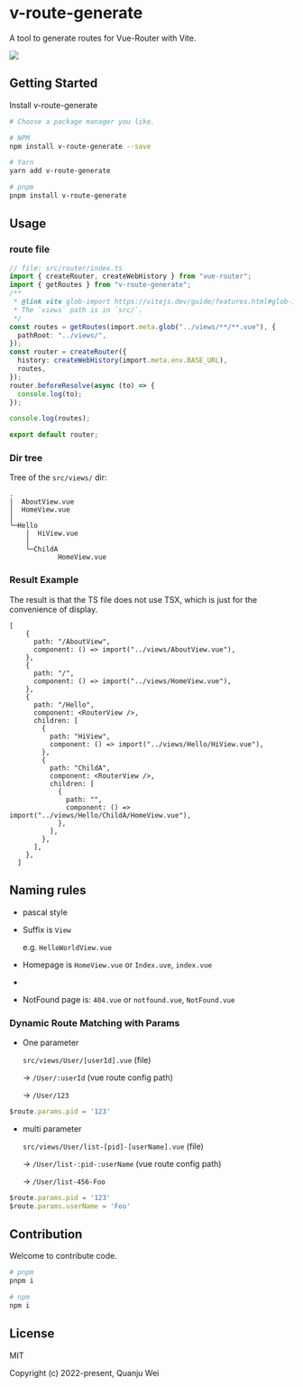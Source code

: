 

# v-route-generate

A tool to generate routes for Vue-Router with Vite.

<a href="https://www.npmjs.com/package/v-route-generate">
    <img src="https://img.shields.io/badge/npm-1.0.2-brightgreen">
</a>

## Getting Started

Install v-route-generate

```bash
# Choose a package manager you like.

# NPM
npm install v-route-generate --save

# Yarn
yarn add v-route-generate

# pnpm
pnpm install v-route-generate
```

## Usage

### route file

```ts
// file: src/router/index.ts
import { createRouter, createWebHistory } from "vue-router";
import { getRoutes } from "v-route-generate";
/**
 * @link vite glob-import https://vitejs.dev/guide/features.html#glob-import
 * The `views` path is in `src/`.
 */
const routes = getRoutes(import.meta.glob("../views/**/**.vue"), {
  pathRoot: "../views/",
});
const router = createRouter({
  history: createWebHistory(import.meta.env.BASE_URL),
  routes,
});
router.beforeResolve(async (to) => {
  console.log(to);
});

console.log(routes);

export default router;

```

### Dir tree

Tree of the `src/views/` dir:

```text
.
│  AboutView.vue
│  HomeView.vue
│  
└─Hello
    │  HiView.vue
    │  
    └─ChildA
            HomeView.vue
```
### Result Example

The result is that the TS file does not use TSX, which is just for the convenience of display.

```tsx
[
    {
      path: "/AboutView",
      component: () => import("../views/AboutView.vue"),
    },
    {
      path: "/",
      component: () => import("../views/HomeView.vue"),
    },
    {
      path: "/Hello",
      component: <RouterView />,
      children: [
        {
          path: "HiView",
          component: () => import("../views/Hello/HiView.vue"),
        },
        {
          path: "ChildA",
          component: <RouterView />,
          children: [
            {
              path: "",
              component: () => import("../views/Hello/ChildA/HomeView.vue"),
            },
          ],
        },
      ],
    },
  ]
```

## Naming rules

- pascal style

- Suffix is `View`

    e.g. `HelloWorldView.vue`

- Homepage is `HomeView.vue` or `Index.uve`, `index.vue`
- 
- NotFound page is: `404.vue` or `notfound.vue`, `NotFound.vue`

###  Dynamic Route Matching with Params

- One parameter

  `src/views/User/[userId].vue` (file)  

   → `/User/:userId` (vue route config path)  
   
   → `/User/123`


```js
$route.params.pid = '123'
```
- multi parameter

  `src/views/User/list-[pid]-[userName].vue` (file) 

  → `/User/list-:pid-:userName` (vue route config path) 

  → `/User/list-456-Foo`

```js
$route.params.pid = '123'
$route.params.userName = 'Foo'
```

## Contribution

Welcome to contribute code.

```bash
# pnpm
pnpm i

# npm
npm i
```

## License

MIT

Copyright (c) 2022-present, Quanju Wei
